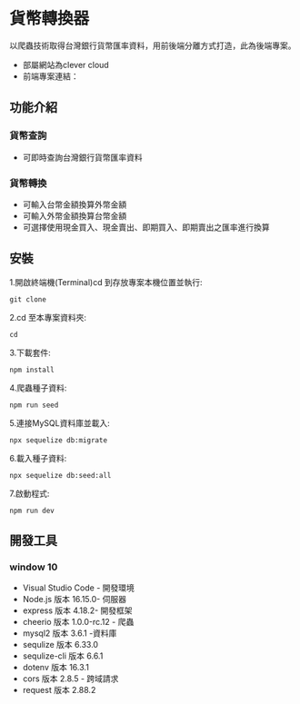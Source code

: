 # 貨幣轉換器
以爬蟲技術取得台灣銀行貨幣匯率資料，用前後端分離方式打造，此為後端專案。
- 部屬網站為clever cloud
- 前端專案連結：

## 功能介紹
### 貨幣查詢
 - 可即時查詢台灣銀行貨幣匯率資料
### 貨幣轉換
 - 可輸入台幣金額換算外幣金額
 - 可輸入外幣金額換算台幣金額
 - 可選擇使用現金買入、現金賣出、即期買入、即期賣出之匯率進行換算

## 安裝
1.開啟終端機(Terminal)cd 到存放專案本機位置並執行:

```
git clone 
```

2.cd 至本專案資料夾:

```
cd 
```

3.下載套件:

```
npm install
```

4.爬蟲種子資料:

```
npm run seed
```

5.連接MySQL資料庫並載入:

```
npx sequelize db:migrate
```

6.載入種子資料:

```
npx sequelize db:seed:all
```

7.啟動程式:

```
npm run dev
```
## 開發工具
### window 10
 - Visual Studio Code - 開發環境
 - Node.js 版本 16.15.0- 伺服器
 - express 版本 4.18.2- 開發框架
 - cheerio 版本 1.0.0-rc.12 - 爬蟲
 - mysql2 版本 3.6.1 -資料庫
 - sequlize 版本 6.33.0
 - sequlize-cli 版本 6.6.1
 - dotenv 版本 16.3.1
 - cors 版本 2.8.5 - 跨域請求
 - request 版本 2.88.2
 